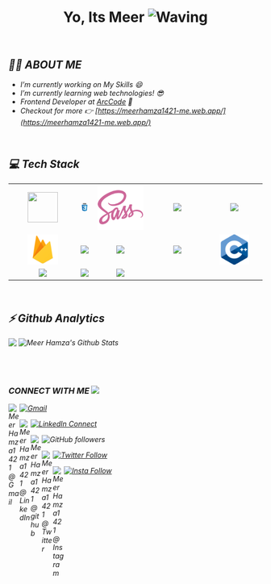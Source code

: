 # <div align="center">Yo, Its Meer <img src="https://github.com/TheDudeThatCode/TheDudeThatCode/blob/master/Assets/Hi.gif" width="30px" alt="Waving"></div>


<br>

<h2><i>🙋‍♂️ ABOUT ME<i/></h2>
  
-  I’m currently working on My Skills 😄
-  I’m currently learning web technologies! 😎
-  Frontend Developer at [ArcCode][ArcCode] 🚀
-  Checkout for more 👉 [https://meerhamza1421-me.web.app/](https://meerhamza1421-me.web.app/)

<br>


<h2><i>💻 Tech Stack</i></h2>

<table width="100">
<tr>
  <td align='center'>
        <img src="https://upload.wikimedia.org/wikipedia/commons/thumb/3/38/HTML5_Badge.svg/600px-HTML5_Badge.svg.png" height="60" width="60">
    </td>
    <td align='center'>
        <img src="https://raw.githubusercontent.com/devicons/devicon/0d6c64dbbf311879f7d563bfc3ccf559f9ed111c/icons/css3/css3-original-wordmark.svg" width="70">
    </td>
     <td align='center' width="190">
        <img src="https://raw.githubusercontent.com/github/explore/80688e429a7d4ef2fca1e82350fe8e3517d3494d/topics/sass/sass.png" width="90">
    </td>
    <td align='center' width="190">
        <img src="https://github.com/abranhe/programming-languages-logos/blob/master/src/javascript/javascript.svg" width="60">
    </td>
    <td align='center' width="190">
        <img src="https://www.vectorlogo.zone/logos/reactjs/reactjs-ar21.svg">
    </td>
</tr>
<tr>
   <td align='center'>
        <img alt="Firebase" width = "60" src="https://raw.githubusercontent.com/github/explore/80688e429a7d4ef2fca1e82350fe8e3517d3494d/topics/firebase/firebase.png" />
  </td>
    <td align='center'>
        <img src="https://www.vectorlogo.zone/logos/nodejs/nodejs-ar21.svg" width = "150">
    </td>
    <td align='center'>
        <img src="https://infinapps.com/wp-content/uploads/2018/10/mongodb-logo.png" height="120">
    </td>
    <td align='center'>
        <img src="https://download.logo.wine/logo/MySQL/MySQL-Logo.wine.png" >
    </td>
  <td align='center' width="190">
        <img src="https://raw.githubusercontent.com/github/explore/361e2821e2dea67711cde99c9c40ed357061cf27/topics/cpp/cpp.png" width="60">
    </td>
</tr>
<tr>
 <td align='center' width="190">
        <img src="https://git-scm.com/images/logos/1color-darkbg@2x.png" width="100">
    </td>
    <td align='center'>
        <img src="https://github.com/bestofjs/bestofjs-webui/blob/master/public/logos/vscode.svg" width="60">
    </td>
    <td align='center'>
        <img src="https://www.vectorlogo.zone/logos/getpostman/getpostman-icon.svg">
    </td>
</tr>
</table>

<br />
<h2><i>⚡ Github Analytics</i></h2>
<img align="center" justify="center" src="https://github-readme-stats.vercel.app/api/top-langs/?&username=MeerHamza1421&theme=radical&bg_color=141321&show_icons=true&hide_border=false" />

<img align="center" justify="center" alt="Meer Hamza's Github Stats" src="https://github-readme-stats.vercel.app/api?username=MeerHamza1421&theme=radical&bg_color=141321&show_icons=true&hide_border=false" />

## <br>

### CONNECT WITH ME <img src="https://github.com/TheDudeThatCode/TheDudeThatCode/blob/master/Assets/Handshake.gif" height="25px" />

[<img align="left" alt="MeerHamza1421 @ Gmail" width="22px" src="https://github.com/TheDudeThatCode/TheDudeThatCode/blob/master/Assets/Gmail.svg" />][gmail]
[![Gmail](https://img.shields.io/badge/%20-Send%20Mail-black?color=1b6ee9&label=hamzababar37@gmail.com&style=for-the-badge)](mailto:hamzababar37@gmail.com?subject=From%20GitHub&body=Hi,%20there.%20Found%20you%20from%20GitHub.)

[<img align="left" alt="MeerHamza1421 @ LinkedIn" width="22px" src="https://github.com/TheDudeThatCode/TheDudeThatCode/blob/master/Assets/Linkedin.svg" />][linkedin]
[![LinkedIn Connect](https://img.shields.io/badge/%20-Connect-black?color=1b6ee9&label=Connect%20%40MeerHamza1421&style=for-the-badge)](https://www.linkedin.com/in/meerhamza1421/)

[<img align="left" alt="MeerHamza1421 @ github" width="22px" src="https://cdn.jsdelivr.net/npm/simple-icons@v3/icons/github.svg" />][Github]
![GitHub followers](https://img.shields.io/github/followers/MeerHamza1421?color=1b6ee9&label=Follow%20%40MeerHamza1421&style=for-the-badge)

[<img align="left" alt="MeerHamza1421 @ Twitter" width="22px" src="https://github.com/TheDudeThatCode/TheDudeThatCode/blob/master/Assets/Twitter.svg" />][twitter]
[![Twitter Follow](https://img.shields.io/twitter/follow/MeerHamza1421?color=1b6ee9&style=for-the-badge)](https://twitter.com/intent/follow?original_referer=https%3A%2F%2Fgithub.com%2FMeerHamza1421&screen_name=MeerHamza1421)

[<img align="left" alt="MeerHamza1421 @ Instagram" width="22px" src="https://github.com/TheDudeThatCode/TheDudeThatCode/blob/master/Assets/Instagram.svg" />][instagram]
[![Insta Follow](https://img.shields.io/badge/%20-Follow-black?color=1b6ee9&label=Follow%20%40MeerHamza1421&style=for-the-badge)](https://www.instagram.com/meer.hamza_1421/)

[Gmail]: (mailto:hamzababar37@gmail.com?subject=From%20GitHub&body=Hi,%20there.%20Found%20you%20from%20GitHub.)
[linkedin]: https://linkedin.com/in/meerhamza1421/
[Github]: https://github.com/MeerHamza1421
[twitter]: https://twitter.com/MeerHamza1421
[instagram]: https://www.instagram.com/meer.hamza_1421/
[ArcCode]: https://github.com/ArcCodeTeam
